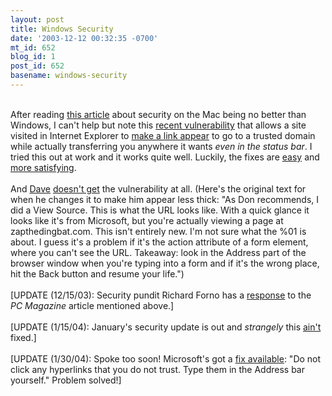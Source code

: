 ```yaml
---
layout: post
title: Windows Security
date: '2003-12-12 00:32:35 -0700'
mt_id: 652
blog_id: 1
post_id: 652
basename: windows-security
---
```

<br />After reading <a href="http://www.pcmag.com/article2/0,4149,1408917,00.asp">this article</a> about security on the Mac being no better than Windows, I can't help but note this <a href="http://www.secunia.com/advisories/10395/">recent vulnerability</a> that allows a site visited in Internet Explorer to <a href="http://www.secunia.com/internet_explorer_address_bar_spoofing_test/">make a link appear</a> to go to a trusted domain while actually transferring you anywhere it wants <em>even in the status bar</em>. I tried this out at work and it works quite well. Luckily, the fixes are <a href="http://www.mozilla.org/products/firebird/why/">easy</a> and <a href="http://www.apple.com/switch/">more satisfying</a>.<br /><br />And <a href="http://www.scripting.com/">Dave</a> <a href="http://archive.scripting.com/2003/12/12#aNewSecurityExploit">doesn't get</a> the vulnerability at all. (Here's the original text for when he changes it to make him appear less thick: "As Don recommends, I did a View Source. This is what the URL looks like. With a quick glance it looks like it's from Microsoft, but you're actually viewing a page at zapthedingbat.com. This isn't entirely new. I'm not sure what the %01 is about. I guess it's a problem if it's the action attribute of a form element, where you can't see the URL. Takeaway: look in the Address part of the browser window when you're typing into a form and if it's the wrong place, hit the Back button and resume your life.")<br /><br />[UPDATE (12/15/03): Security pundit Richard Forno has a <a href="http://www.infowarrior.org/articles/2003-08.html">response</a> to the <cite>PC Magazine</cite> article mentioned above.]<br /><br />[UPDATE (1/15/04): January's security update is out and <em>strangely</em> this <a href="http://news.zdnet.co.uk/internet/security/0,39020375,39119095,00.htm">ain't</a> fixed.]<br /><br />[UPDATE (1/30/04): Spoke too soon! Microsoft's got a <a href="http://support.microsoft.com/default.aspx?scid=kb;%5Bln%5D;833786">fix available</a>: "Do not click any hyperlinks that you do not trust. Type them in the Address bar yourself." Problem solved!]<br /><br /><br />
